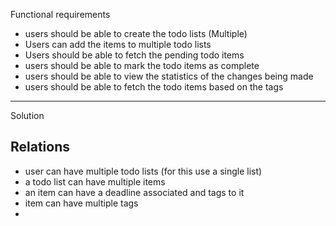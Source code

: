 Functional requirements
- users should be able to create the todo lists (Multiple)
- Users can add the items to multiple todo lists
- Users should be able to fetch the pending todo items
- users should be able to mark the todo items as complete
- users should be able to view the statistics of the changes being made
- users should be able to fetch the todo items based on the tags
-----------------
Solution

## Relations
- user can have multiple todo lists (for this use a single list)
- a todo list can have multiple items
- an item can have a deadline associated and tags to it
- item can have multiple tags
- 
